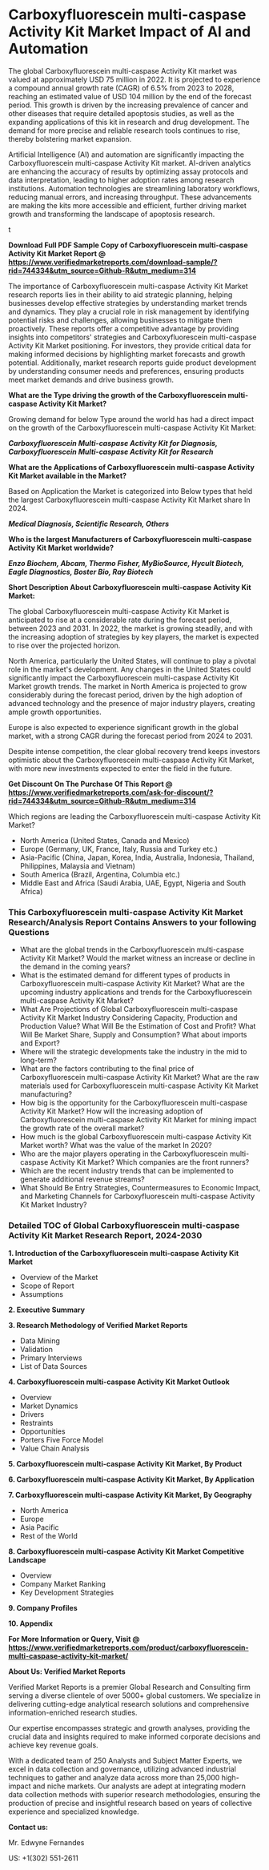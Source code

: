 <meta name="title" content="Global Carboxyfluorescein multi-caspase Activity Kit Market Impact of AI and Automation"><meta name="description" content="The global Carboxyfluorescein multi-caspase Activity Kit market was valued at approximately USD 75 million in 2022. It is projected to experience a compound annual gro"><meta name="title" content="Carboxyfluorescein multi-caspase Activity Kit Market Size, Share, Scope, Trends, Growth, Opportunities, Analysis, Forecast"><h1>Carboxyfluorescein multi-caspase Activity Kit Market Impact of AI and Automation</h1><p>The global Carboxyfluorescein multi-caspase Activity Kit market was valued at approximately USD 75 million in 2022. It is projected to experience a compound annual growth rate (CAGR) of 6.5% from 2023 to 2028, reaching an estimated value of USD 104 million by the end of the forecast period. This growth is driven by the increasing prevalence of cancer and other diseases that require detailed apoptosis studies, as well as the expanding applications of this kit in research and drug development. The demand for more precise and reliable research tools continues to rise, thereby bolstering market expansion.</p><p>Artificial Intelligence (AI) and automation are significantly impacting the Carboxyfluorescein multi-caspase Activity Kit market. AI-driven analytics are enhancing the accuracy of results by optimizing assay protocols and data interpretation, leading to higher adoption rates among research institutions. Automation technologies are streamlining laboratory workflows, reducing manual errors, and increasing throughput. These advancements are making the kits more accessible and efficient, further driving market growth and transforming the landscape of apoptosis research.</p>t</p><p id="" class=""><strong>Download Full PDF Sample Copy of Carboxyfluorescein multi-caspase Activity Kit Market Report @ <a href="https://www.verifiedmarketreports.com/download-sample/?rid=744334&utm_source=Github-R&utm_medium=314" target="_blank">https://www.verifiedmarketreports.com/download-sample/?rid=744334&utm_source=Github-R&utm_medium=314</a></strong></p><p>The importance of&nbsp;Carboxyfluorescein multi-caspase Activity Kit Market research reports lies in their ability to aid strategic planning, helping businesses develop effective strategies by understanding market trends and dynamics. They play a crucial role in risk management by identifying potential risks and challenges, allowing businesses to mitigate them proactively. These reports offer a competitive advantage by providing insights into competitors' strategies and Carboxyfluorescein multi-caspase Activity Kit Market positioning. For investors, they provide critical data for making informed decisions by highlighting market forecasts and growth potential. Additionally, market research reports guide product development by understanding consumer needs and preferences, ensuring products meet market demands and drive business growth.</p><p><strong>What are the&nbsp;Type driving the growth of the Carboxyfluorescein multi-caspase Activity Kit Market?</strong></p><p id="" class="">Growing demand for below Type around the world has had a direct impact on the growth of the Carboxyfluorescein multi-caspase Activity Kit Market:</p><em><strong>Carboxyfluorescein Multi-caspase Activity Kit for Diagnosis, Carboxyfluorescein Multi-caspase Activity Kit for Research</strong></em></p><strong>What are the&nbsp;Applications&nbsp;of Carboxyfluorescein multi-caspase Activity Kit Market available in the Market?</strong></p><p id="" class="">Based on Application the Market is categorized into Below types that held the largest Carboxyfluorescein multi-caspase Activity Kit Market share In 2024.</p><em><strong>Medical Diagnosis, Scientific Research, Others</strong></em></p><strong>Who is the largest Manufacturers of Carboxyfluorescein multi-caspase Activity Kit Market worldwide?</strong></p><p><em><strong>Enzo Biochem, Abcam, Thermo Fisher, MyBioSource, Hycult Biotech, Eagle Diagnostics, Boster Bio, Ray Biotech</strong></em></p><p id="" class=""><strong>Short Description About Carboxyfluorescein multi-caspase Activity Kit Market:</strong></p><p>The global Carboxyfluorescein multi-caspase Activity Kit Market is anticipated to rise at a considerable rate during the forecast period, between 2023 and 2031. In 2022, the market is growing steadily, and with the increasing adoption of strategies by key players, the market is expected to rise over the projected horizon.</p><p>North America, particularly the United States, will continue to play a pivotal role in the market's development. Any changes in the United States could significantly impact the Carboxyfluorescein multi-caspase Activity Kit Market growth trends. The market in North America is projected to grow considerably during the forecast period, driven by the high adoption of advanced technology and the presence of major industry players, creating ample growth opportunities.</p><p>Europe is also expected to experience significant growth in the global market, with a strong CAGR during the forecast period from 2024 to 2031.</p><p>Despite intense competition, the clear global recovery trend keeps investors optimistic about the Carboxyfluorescein multi-caspase Activity Kit Market, with more new investments expected to enter the field in the future.</p><p id="" class=""><strong>Get Discount On The Purchase Of This Report @ <a href="https://www.verifiedmarketreports.com/ask-for-discount/?rid=744334&utm_source=Github-R&utm_medium=314" target="_blank">https://www.verifiedmarketreports.com/ask-for-discount/?rid=744334&utm_source=Github-R&utm_medium=314</a></strong></p>Which regions are leading the Carboxyfluorescein multi-caspase Activity Kit Market?</p><ul><li>North America (United States, Canada and Mexico)</li><li>Europe (Germany, UK, France, Italy, Russia and Turkey etc.)</li><li>Asia-Pacific (China, Japan, Korea, India, Australia, Indonesia, Thailand, Philippines, Malaysia and Vietnam)</li><li>South America (Brazil, Argentina, Columbia etc.)</li><li>Middle East and Africa (Saudi Arabia, UAE, Egypt, Nigeria and South Africa)</li></ul><h3 id="" class="">This Carboxyfluorescein multi-caspase Activity Kit Market Research/Analysis Report Contains Answers to your following Questions</h3><ul><li>What are the global trends in the Carboxyfluorescein multi-caspase Activity Kit Market? Would the market witness an increase or decline in the demand in the coming years?</li><li>What is the estimated demand for different types of products in Carboxyfluorescein multi-caspase Activity Kit Market? What are the upcoming industry applications and trends for the Carboxyfluorescein multi-caspase Activity Kit Market?</li><li>What Are Projections of Global Carboxyfluorescein multi-caspase Activity Kit Market Industry Considering Capacity, Production and Production Value? What Will Be the Estimation of Cost and Profit? What Will Be Market Share, Supply and Consumption? What about imports and Export?</li><li>Where will the strategic developments take the industry in the mid to long-term?</li><li>What are the factors contributing to the final price of Carboxyfluorescein multi-caspase Activity Kit Market? What are the raw materials used for Carboxyfluorescein multi-caspase Activity Kit Market manufacturing?</li><li>How big is the opportunity for the Carboxyfluorescein multi-caspase Activity Kit Market? How will the increasing adoption of Carboxyfluorescein multi-caspase Activity Kit Market for mining impact the growth rate of the overall market?</li><li>How much is the global Carboxyfluorescein multi-caspase Activity Kit Market worth? What was the value of the market In 2020?</li><li>Who are the major players operating in the Carboxyfluorescein multi-caspase Activity Kit Market? Which companies are the front runners?</li><li>Which are the recent industry trends that can be implemented to generate additional revenue streams?</li><li>What Should Be Entry Strategies, Countermeasures to Economic Impact, and Marketing Channels for Carboxyfluorescein multi-caspase Activity Kit Market Industry?</li></ul><h3 id="" class="">Detailed TOC of Global Carboxyfluorescein multi-caspase Activity Kit Market Research Report, 2024-2030</h3><p id="" class=""><strong>1. Introduction of the Carboxyfluorescein multi-caspase Activity Kit Market</strong></p><ul><li>Overview of the Market</li><li>Scope of Report</li><li>Assumptions</li></ul><p id="" class=""><strong>2. Executive Summary</strong></p><p id="" class=""><strong>3. Research Methodology of Verified Market Reports</strong></p><ul><li>Data Mining</li><li>Validation</li><li>Primary Interviews</li><li>List of Data Sources</li></ul><p id="" class=""><strong>4. Carboxyfluorescein multi-caspase Activity Kit Market Outlook</strong></p><ul><li>Overview</li><li>Market Dynamics</li><li>Drivers</li><li>Restraints</li><li>Opportunities</li><li>Porters Five Force Model</li><li>Value Chain Analysis</li></ul><p id="" class=""><strong>5. Carboxyfluorescein multi-caspase Activity Kit Market, By Product</strong></p><p id="" class=""><strong>6. Carboxyfluorescein multi-caspase Activity Kit Market, By Application</strong></p><p id="" class=""><strong>7. Carboxyfluorescein multi-caspase Activity Kit Market, By Geography</strong></p><ul><li>North America</li><li>Europe</li><li>Asia Pacific</li><li>Rest of the World</li></ul><p id="" class=""><strong>8. Carboxyfluorescein multi-caspase Activity Kit Market Competitive Landscape</strong></p><ul><li>Overview</li><li>Company Market Ranking</li><li>Key Development Strategies</li></ul><p id="" class=""><strong>9. Company Profiles</strong></p><p id="" class=""><strong>10. Appendix</strong></p><p id="" class=""><strong>For More Information or Query, Visit @ <a href="https://www.verifiedmarketreports.com/product/carboxyfluorescein-multi-caspase-activity-kit-market/" target="_blank">https://www.verifiedmarketreports.com/product/carboxyfluorescein-multi-caspase-activity-kit-market/</a></strong></p><p id="" class=""><strong>About Us: Verified Market Reports</strong></p><p id="" class="">Verified Market Reports is a premier Global Research and Consulting firm serving a diverse clientele of over 5000+ global customers. We specialize in delivering cutting-edge analytical research solutions and comprehensive information-enriched research studies.</p><p id="" class="">Our expertise encompasses strategic and growth analyses, providing the crucial data and insights required to make informed corporate decisions and achieve key revenue goals.</p><p id="" class="">With a dedicated team of 250 Analysts and Subject Matter Experts, we excel in data collection and governance, utilizing advanced industrial techniques to gather and analyze data across more than 25,000 high-impact and niche markets. Our analysts are adept at integrating modern data collection methods with superior research methodologies, ensuring the production of precise and insightful research based on years of collective experience and specialized knowledge.</p><p id="" class=""><strong>Contact us:</strong></p><p id="" class="">Mr. Edwyne Fernandes</p><p id="" class="">US: +1(302) 551-2611</p>